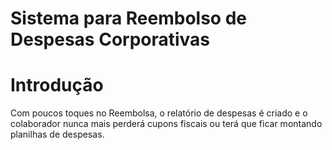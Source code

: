 # Sistema para Reembolso de Despesas Corporativas

# Introdução
Com poucos toques no Reembolsa, o relatório de despesas é criado e o colaborador nunca mais perderá cupons fiscais ou terá que ficar montando planilhas de despesas.
